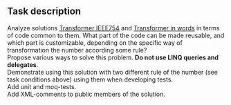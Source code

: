 ## Task description ##

Analyze solutions [Transformer IEEE754](https://gitlab.com/epam-autocode-tasks/transformer-ieee754) and [Transformer in words](https://gitlab.com/epam-autocode-tasks/transformer-to-words) in terms of code common to them. What part of the code can be made reusable, and which part is customizable, depending on the specific way of transformation the number according some rule?    
Propose various ways to solve this problem. **Do not use LINQ queries and delegates**.   
Demonstrate using this solution with two different rule of the number (see task conditions above) using them when developing tests.   
Add unit and moq-tests.   
Add XML-comments to public members of the solution.    